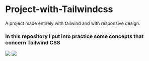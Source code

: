 # Project-with-Tailwindcss
A project made entirely with tailwind and with responsive design.

### In this repository I put into practice some concepts that concern Tailwind CSS
![](https://i.ibb.co/d2tXm4q/Cientifico-Google-Chrome-23-09-2022-10-39-13-p-m.png)
![](https://i.ibb.co/DY4vWx3/Cientifico-Google-Chrome-23-09-2022-10-38-59-p-m.png)

